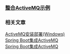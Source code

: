 ### [整合ActiveMQ示例](https://github.com/timebusker/spring-boot/tree/master/spring-boot-18-MQ/spring-boot-18-MQ-activemq/)

### 相关文章
[ ActiveMQ安装部署(Windows)](http://blog.csdn.net/clj198606061111/article/details/38145597)  
[Spring Boot集成ActiveMQ](http://412887952-qq-com.iteye.com/blog/2319751)  
[Spring Boot集成ActiveMQ](http://412887952-qq-com.iteye.com/blog/2338176)  

